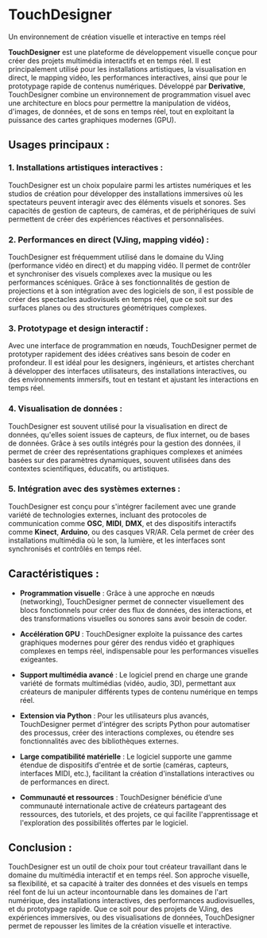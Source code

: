 # TouchDesigner

Un environnement de création visuelle et interactive en temps réel

**TouchDesigner** est une plateforme de développement visuelle conçue pour créer des projets multimédia interactifs et en temps réel. Il est principalement utilisé pour les installations artistiques, la visualisation en direct, le mapping vidéo, les performances interactives, ainsi que pour le prototypage rapide de contenus numériques. Développé par **Derivative**, TouchDesigner combine un environnement de programmation visuel avec une architecture en blocs pour permettre la manipulation de vidéos, d'images, de données, et de sons en temps réel, tout en exploitant la puissance des cartes graphiques modernes (GPU).

## Usages principaux :

### 1. Installations artistiques interactives :
TouchDesigner est un choix populaire parmi les artistes numériques et les studios de création pour développer des installations immersives où les spectateurs peuvent interagir avec des éléments visuels et sonores. Ses capacités de gestion de capteurs, de caméras, et de périphériques de suivi permettent de créer des expériences réactives et personnalisées.

### 2. Performances en direct (VJing, mapping vidéo) :
TouchDesigner est fréquemment utilisé dans le domaine du VJing (performance vidéo en direct) et du mapping vidéo. Il permet de contrôler et synchroniser des visuels complexes avec la musique ou les performances scéniques. Grâce à ses fonctionnalités de gestion de projections et à son intégration avec des logiciels de son, il est possible de créer des spectacles audiovisuels en temps réel, que ce soit sur des surfaces planes ou des structures géométriques complexes.

### 3. Prototypage et design interactif :
Avec une interface de programmation en nœuds, TouchDesigner permet de prototyper rapidement des idées créatives sans besoin de coder en profondeur. Il est idéal pour les designers, ingénieurs, et artistes cherchant à développer des interfaces utilisateurs, des installations interactives, ou des environnements immersifs, tout en testant et ajustant les interactions en temps réel.

### 4. Visualisation de données :
TouchDesigner est souvent utilisé pour la visualisation en direct de données, qu'elles soient issues de capteurs, de flux internet, ou de bases de données. Grâce à ses outils intégrés pour la gestion des données, il permet de créer des représentations graphiques complexes et animées basées sur des paramètres dynamiques, souvent utilisées dans des contextes scientifiques, éducatifs, ou artistiques.

### 5. Intégration avec des systèmes externes :
TouchDesigner est conçu pour s'intégrer facilement avec une grande variété de technologies externes, incluant des protocoles de communication comme **OSC**, **MIDI**, **DMX**, et des dispositifs interactifs comme **Kinect**, **Arduino**, ou des casques VR/AR. Cela permet de créer des installations multimédia où le son, la lumière, et les interfaces sont synchronisés et contrôlés en temps réel.

## Caractéristiques :

- **Programmation visuelle** : Grâce à une approche en nœuds (networking), TouchDesigner permet de connecter visuellement des blocs fonctionnels pour créer des flux de données, des interactions, et des transformations visuelles ou sonores sans avoir besoin de coder.
  
- **Accélération GPU** : TouchDesigner exploite la puissance des cartes graphiques modernes pour gérer des rendus vidéo et graphiques complexes en temps réel, indispensable pour les performances visuelles exigeantes.

- **Support multimédia avancé** : Le logiciel prend en charge une grande variété de formats multimédias (vidéo, audio, 3D), permettant aux créateurs de manipuler différents types de contenu numérique en temps réel.

- **Extension via Python** : Pour les utilisateurs plus avancés, TouchDesigner permet d'intégrer des scripts Python pour automatiser des processus, créer des interactions complexes, ou étendre ses fonctionnalités avec des bibliothèques externes.

- **Large compatibilité matérielle** : Le logiciel supporte une gamme étendue de dispositifs d'entrée et de sortie (caméras, capteurs, interfaces MIDI, etc.), facilitant la création d'installations interactives ou de performances en direct.

- **Communauté et ressources** : TouchDesigner bénéficie d’une communauté internationale active de créateurs partageant des ressources, des tutoriels, et des projets, ce qui facilite l'apprentissage et l'exploration des possibilités offertes par le logiciel.

## Conclusion :

TouchDesigner est un outil de choix pour tout créateur travaillant dans le domaine du multimédia interactif et en temps réel. Son approche visuelle, sa flexibilité, et sa capacité à traiter des données et des visuels en temps réel font de lui un acteur incontournable dans les domaines de l'art numérique, des installations interactives, des performances audiovisuelles, et du prototypage rapide. Que ce soit pour des projets de VJing, des expériences immersives, ou des visualisations de données, TouchDesigner permet de repousser les limites de la création visuelle et interactive.

